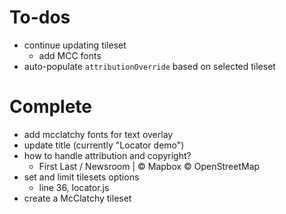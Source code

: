 # To-dos

* continue updating tileset
	* add MCC fonts
* auto-populate `attributionOverride` based on selected tileset

# Complete

* add mcclatchy fonts for text overlay
* update title (currently "Locator demo")
* how to handle attribution and copyright?
	* First Last / Newsroom | © Mapbox © OpenStreetMap
* set and limit tilesets options
	* line 36, locator.js
* create a McClatchy tileset
